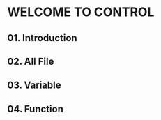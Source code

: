 <h1>WELCOME TO CONTROL</h1>
<h2>01. Introduction</h2>

<h2>02. All File</h2>

<h2>03. Variable</h2>

<h2>04. Function</h2>
